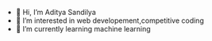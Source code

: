 - 👋 Hi, I’m Aditya Sandilya
- 👀 I’m interested in web developement,competitive coding
- 🌱 I’m currently learning machine learning

<!---
adityasandy313/adityasandy313 is a ✨ special ✨ repository because its `README.md` (this file) appears on your GitHub profile.
You can click the Preview link to take a look at your changes.
--->
